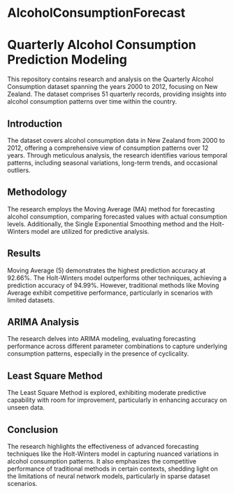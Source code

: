 # AlcoholConsumptionForecast

# Quarterly Alcohol Consumption Prediction Modeling

This repository contains research and analysis on the Quarterly Alcohol Consumption dataset spanning the years 2000 to 2012, focusing on New Zealand. The dataset comprises 51 quarterly records, providing insights into alcohol consumption patterns over time within the country.

## Introduction

The dataset covers alcohol consumption data in New Zealand from 2000 to 2012, offering a comprehensive view of consumption patterns over 12 years. Through meticulous analysis, the research identifies various temporal patterns, including seasonal variations, long-term trends, and occasional outliers.

## Methodology

The research employs the Moving Average (MA) method for forecasting alcohol consumption, comparing forecasted values with actual consumption levels. Additionally, the Single Exponential Smoothing method and the Holt-Winters model are utilized for predictive analysis.

## Results

Moving Average (5) demonstrates the highest prediction accuracy at 92.66%. The Holt-Winters model outperforms other techniques, achieving a prediction accuracy of 94.99%. However, traditional methods like Moving Average exhibit competitive performance, particularly in scenarios with limited datasets.

## ARIMA Analysis

The research delves into ARIMA modeling, evaluating forecasting performance across different parameter combinations to capture underlying consumption patterns, especially in the presence of cyclicality.

## Least Square Method

The Least Square Method is explored, exhibiting moderate predictive capability with room for improvement, particularly in enhancing accuracy on unseen data.

## Conclusion

The research highlights the effectiveness of advanced forecasting techniques like the Holt-Winters model in capturing nuanced variations in alcohol consumption patterns. It also emphasizes the competitive performance of traditional methods in certain contexts, shedding light on the limitations of neural network models, particularly in sparse dataset scenarios.
